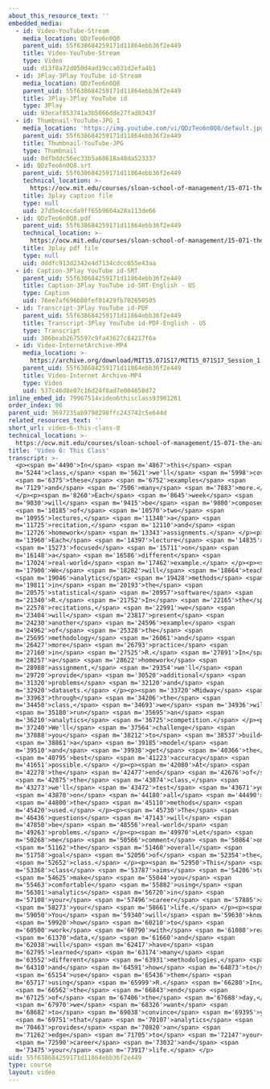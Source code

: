 ```yaml
---
about_this_resource_text: ''
embedded_media:
  - id: Video-YouTube-Stream
    media_location: QDzTeo6n0Q8
    parent_uid: 55f638684259171d11864ebb36f2e449
    title: Video-YouTube-Stream
    type: Video
    uid: d13f8a72d050d4ad19cca031d2efa4b1
  - id: 3Play-3Play YouTube id-Stream
    media_location: QDzTeo6n0Q8
    parent_uid: 55f638684259171d11864ebb36f2e449
    title: 3Play-3Play YouTube id
    type: 3Play
    uid: 93ecaf853741a3b5066dde27fad8343f
  - id: Thumbnail-YouTube-JPG_1
    media_location: 'https://img.youtube.com/vi/QDzTeo6n0Q8/default.jpg'
    parent_uid: 55f638684259171d11864ebb36f2e449
    title: Thumbnail-YouTube-JPG
    type: Thumbnail
    uid: 0dfbddc56ec33b5a68618a48da523337
  - id: QDzTeo6n0Q8.srt
    parent_uid: 55f638684259171d11864ebb36f2e449
    technical_location: >-
      https://ocw.mit.edu/courses/sloan-school-of-management/15-071-the-analytics-edge-spring-2017/an-introduction-to-analytics/the-analytics-edge-intelligence-happiness-and-health-lecture-sequence/video-6-this-class/video-6-this-class-0/QDzTeo6n0Q8.srt
    title: 3play caption file
    type: null
    uid: 27d5e4cecda9ff65b9604a28a113de66
  - id: QDzTeo6n0Q8.pdf
    parent_uid: 55f638684259171d11864ebb36f2e449
    technical_location: >-
      https://ocw.mit.edu/courses/sloan-school-of-management/15-071-the-analytics-edge-spring-2017/an-introduction-to-analytics/the-analytics-edge-intelligence-happiness-and-health-lecture-sequence/video-6-this-class/video-6-this-class-0/QDzTeo6n0Q8.pdf
    title: 3play pdf file
    type: null
    uid: dddfc913d2342e4d7134cdcc055e43aa
  - id: Caption-3Play YouTube id-SRT
    parent_uid: 55f638684259171d11864ebb36f2e449
    title: Caption-3Play YouTube id-SRT-English - US
    type: Caption
    uid: 76ee7af696b80fef01429fb702650505
  - id: Transcript-3Play YouTube id-PDF
    parent_uid: 55f638684259171d11864ebb36f2e449
    title: Transcript-3Play YouTube id-PDF-English - US
    type: Transcript
    uid: 306beab2675597c9fa43627c84217f6a
  - id: Video-InternetArchive-MP4
    media_location: >-
      https://archive.org/download/MIT15.071S17/MIT15_071S17_Session_1.2.06_300k.mp4
    parent_uid: 55f638684259171d11864ebb36f2e449
    title: Video-Internet Archive-MP4
    type: Video
    uid: 537c46d8e07c16d24f8ad7e004658d72
inline_embed_id: 79967514video6thisclass93901261
order_index: 96
parent_uid: 3697235ab9798298ffc243742c5e644d
related_resources_text: ''
short_url: video-6-this-class-0
technical_location: >-
  https://ocw.mit.edu/courses/sloan-school-of-management/15-071-the-analytics-edge-spring-2017/an-introduction-to-analytics/the-analytics-edge-intelligence-happiness-and-health-lecture-sequence/video-6-this-class/video-6-this-class-0
title: 'Video 6: This Class'
transcript: >-
  <p><span m='4490'>In</span> <span m='4867'>this</span> <span
  m='5244'>class,</span> <span m='5621'>we'll</span> <span m='5998'>cover</span>
  <span m='6375'>these</span> <span m='6752'>examples</span> <span
  m='7129'>and</span> <span m='7506'>many</span> <span m='7883'>more.</span>
  </p><p><span m='8260'>Each</span> <span m='8645'>week</span> <span
  m='9030'>will</span> <span m='9415'>be</span> <span m='9800'>composed</span>
  <span m='10185'>of</span> <span m='10570'>two</span> <span
  m='10955'>lectures,</span> <span m='11340'>a</span> <span
  m='11725'>recitation,</span> <span m='12110'>and</span> <span
  m='12726'>homework</span> <span m='13343'>assignments.</span> </p><p><span
  m='13960'>Each</span> <span m='14397'>lecture</span> <span m='14835'>is</span>
  <span m='15273'>focused</span> <span m='15711'>on</span> <span
  m='16148'>a</span> <span m='16586'>different</span> <span
  m='17024'>real-world</span> <span m='17462'>example.</span> </p><p><span
  m='17900'>We</span> <span m='18282'>will</span> <span m='18664'>teach</span>
  <span m='19046'>analytics</span> <span m='19428'>methods</span> <span
  m='19811'>in</span> <span m='20193'>the</span> <span
  m='20575'>statistical</span> <span m='20957'>software</span> <span
  m='21340'>R.</span> <span m='21752'>In</span> <span m='22165'>the</span> <span
  m='22578'>recitations,</span> <span m='22991'>we</span> <span
  m='23404'>will</span> <span m='23817'>present</span> <span
  m='24230'>another</span> <span m='24596'>example</span> <span
  m='24962'>of</span> <span m='25328'>the</span> <span
  m='25695'>methodology</span> <span m='26061'>and</span> <span
  m='26427'>more</span> <span m='26793'>practice</span> <span
  m='27160'>in</span> <span m='27525'>R.</span> <span m='27891'>In</span> <span
  m='28257'>a</span> <span m='28622'>homework</span> <span
  m='28988'>assignment,</span> <span m='29354'>we'll</span> <span
  m='29720'>provide</span> <span m='30520'>additional</span> <span
  m='31320'>problems</span> <span m='32120'>and</span> <span
  m='32920'>datasets.</span> </p><p><span m='33720'>Midway</span> <span
  m='33963'>through</span> <span m='34206'>the</span> <span
  m='34450'>class,</span> <span m='34693'>we</span> <span m='34936'>will</span>
  <span m='35180'>run</span> <span m='35695'>an</span> <span
  m='36210'>analytics</span> <span m='36725'>competition.</span> </p><p><span
  m='37240'>We'll</span> <span m='37564'>challenge</span> <span
  m='37888'>you</span> <span m='38212'>to</span> <span m='38537'>build</span>
  <span m='38861'>a</span> <span m='39185'>model</span> <span
  m='39510'>and</span> <span m='39938'>get</span> <span m='40366'>the</span>
  <span m='40795'>best</span> <span m='41223'>accuracy</span> <span
  m='41651'>possible.</span> </p><p><span m='42080'>At</span> <span
  m='42278'>the</span> <span m='42477'>end</span> <span m='42676'>of</span>
  <span m='42875'>the</span> <span m='43074'>class,</span> <span
  m='43273'>we'll</span> <span m='43472'>test</span> <span m='43671'>you</span>
  <span m='43870'>on</span> <span m='44180'>all</span> <span m='44490'>of</span>
  <span m='44800'>the</span> <span m='45110'>methods</span> <span
  m='45420'>used.</span> </p><p><span m='45730'>The</span> <span
  m='46436'>questions</span> <span m='47143'>will</span> <span
  m='47850'>be</span> <span m='48556'>real-world</span> <span
  m='49263'>problems.</span> </p><p><span m='49970'>Let</span> <span
  m='50268'>me</span> <span m='50566'>comment</span> <span m='50864'>on</span>
  <span m='51162'>the</span> <span m='51460'>overall</span> <span
  m='51758'>goal</span> <span m='52056'>of</span> <span m='52354'>the</span>
  <span m='52652'>class.</span> </p><p><span m='52950'>This</span> <span
  m='53368'>class</span> <span m='53787'>aims</span> <span m='54206'>to</span>
  <span m='54625'>make</span> <span m='55044'>you</span> <span
  m='55463'>comfortable</span> <span m='55882'>using</span> <span
  m='56301'>analytics</span> <span m='56720'>in</span> <span
  m='57108'>your</span> <span m='57496'>career</span> <span m='57885'>and</span>
  <span m='58273'>your</span> <span m='58661'>life.</span> </p><p><span
  m='59050'>You</span> <span m='59340'>will</span> <span m='59630'>know</span>
  <span m='59920'>how</span> <span m='60210'>to</span> <span
  m='60500'>work</span> <span m='60790'>with</span> <span m='61080'>real</span>
  <span m='61370'>data,</span> <span m='61660'>and</span> <span
  m='62038'>will</span> <span m='62417'>have</span> <span
  m='62795'>learned</span> <span m='63174'>many</span> <span
  m='63552'>different</span> <span m='63931'>methodologies,</span> <span
  m='64310'>and</span> <span m='64591'>how</span> <span m='64873'>to</span>
  <span m='65154'>use</span> <span m='65436'>them</span> <span
  m='65717'>using</span> <span m='65999'>R.</span> <span m='66280'>In</span>
  <span m='66562'>the</span> <span m='66843'>end</span> <span
  m='67125'>of</span> <span m='67406'>the</span> <span m='67688'>day,</span>
  <span m='67970'>we</span> <span m='68326'>want</span> <span
  m='68682'>to</span> <span m='69038'>convince</span> <span m='69395'>you</span>
  <span m='69751'>that</span> <span m='70107'>analytics</span> <span
  m='70463'>provides</span> <span m='70820'>an</span> <span
  m='71262'>edge</span> <span m='71705'>to</span> <span m='72147'>your</span>
  <span m='72590'>career</span> <span m='73032'>and</span> <span
  m='73475'>your</span> <span m='73917'>life.</span> </p>
uid: 55f638684259171d11864ebb36f2e449
type: course
layout: video
---
```

